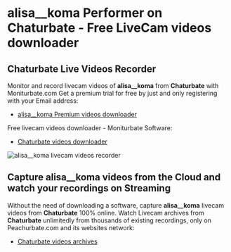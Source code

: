 # alisa__koma Performer on Chaturbate - Free LiveCam videos downloader

## Chaturbate Live Videos Recorder

Monitor and record livecam videos of **alisa__koma** from **Chaturbate** with Moniturbate.com
Get a premium trial for free by just and only registering with your Email address:
* [alisa__koma Premium videos downloader](https://moniturbate.com/request-demo-licence-key.html)

Free livecam videos downloader - Moniturbate Software:
* [Chaturbate videos downloader](https://moniturbate.com/moniturbate-download-software.html)

![alisa__koma livecam videos recorder](https://peachurnet.com/templates/moniturbate-software.png)


## Capture alisa__koma videos from the Cloud and watch your recordings on Streaming

Without the need of downloading a software, capture **alisa__koma** livecam videos from **Chaturbate** 100% online.
Watch Livecam archives from **Chaturbate** unlimitedly from thousands of existing recordings, only on Peachurbate.com and its websites network:
* [Chaturbate videos archives](https://peachurnet.com/)